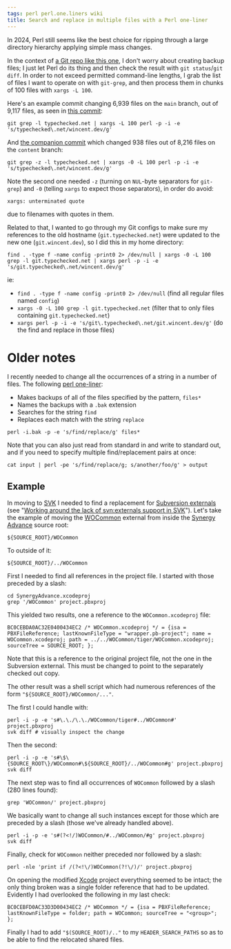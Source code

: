 ```yaml
---
tags: perl perl.one.liners wiki
title: Search and replace in multiple files with a Perl one-liner
---
```


In 2024, Perl still seems like the best choice for ripping through a large directory hierarchy applying simple mass changes.

In the context of [a Git repo like this one](https://github.com/wincent/masochist), I don't worry about creating backup files; I just let Perl do its thing and then check the result with `git status`/`git diff`. In order to not exceed permitted command-line lengths, I grab the list of files I want to operate on with `git-grep`, and then process them in chunks of 100 files with `xargs -L 100`.

Here's an example commit changing 6,939 files on the `main` branch, out of 9,117 files, as seen in [this commit](https://github.com/wincent/masochist/commit/2b6188b8e6b781dd37c7d2f09e3d2f99c92b8aaf):

```
git grep -l typechecked.net | xargs -L 100 perl -p -i -e 's/typechecked\.net/wincent.dev/g'
```

And [the companion commit](https://github.com/wincent/masochist/commit/aef945efaa6eca9e63faf1b1a4404e225ecb19bf) which changed 938 files out of 8,216 files on the `content` branch:

```
git grep -z -l typechecked.net | xargs -0 -L 100 perl -p -i -e 's/typechecked\.net/wincent.dev/g'
```

Note the second one needed `-z` (turning on `NUL`-byte separators for `git-grep`) and `-0` (telling `xargs` to expect those separators), in order do avoid:

```
xargs: unterminated quote
```

due to filenames with quotes in them.

Related to that, I wanted to go through my Git configs to make sure my references to the old hostname (`git.typechecked.net`) were updated to the new one (`git.wincent.dev`), so I did this in my home directory:

```
find . -type f -name config -print0 2> /dev/null | xargs -0 -L 100 grep -l git.typechecked.net | xargs perl -p -i -e 's/git.typechecked\.net/wincent.dev/g'
```

ie:

- `find . -type f -name config -print0 2> /dev/null` (find all regular files named `config`)
- `xargs -0 -L 100 grep -l git.typechecked.net` (filter that to only files containing `git.typechecked.net`)
- `xargs perl -p -i -e 's/git\.typechecked\.net/git.wincent.dev/g'` (do the find and replace in those files)

# Older notes

I recently needed to change all the occurrences of a string in a number of files. The following [perl one-liner](/wiki/perl_one-liner):

-   Makes backups of all of the files specified by the pattern, `files*`
-   Names the backups with a `.bak` extension
-   Searches for the string `find`
-   Replaces each match with the string `replace`

<!-- -->

    perl -i.bak -p -e 's/find/replace/g' files*

Note that you can also just read from standard in and write to standard out, and if you need to specify multiple find/replacement pairs at once:

    cat input | perl -pe 's/find/replace/g; s/another/foo/g' > output

## Example

In moving to [SVK](/wiki/SVK) I needed to find a replacement for [Subversion externals](/wiki/Subversion_externals) (see "[Working around the lack of svn:externals support in SVK](/wiki/Working_around_the_lack_of_svn%3aexternals_support_in_SVK)"). Let's take the example of moving the [WOCommon](/wiki/WOCommon) external from inside the [Synergy Advance](/wiki/Synergy_Advance) source root:

    ${SOURCE_ROOT}/WOCommon

To outside of it:

    ${SOURCE_ROOT}/../WOCommon

First I needed to find all references in the project file. I started with those preceded by a slash:

    cd SynergyAdvance.xcodeproj
    grep '/WOCommon' project.pbxproj

This yielded two results, one a reference to the `WOCommon.xcodeproj` file:

    BC0CEBDA0AC32E0400434EC2 /* WOCommon.xcodeproj */ = {isa = PBXFileReference; lastKnownFileType = "wrapper.pb-project"; name = WOCommon.xcodeproj; path = ../../WOCommon/tiger/WOCommon.xcodeproj; sourceTree = SOURCE_ROOT; };

Note that this is a reference to the original project file, not the one in the Subversion external. This must be changed to point to the separately checked out copy.

The other result was a shell script which had numerous references of the form `"${SOURCE_ROOT}/WOCommon/..."`.

The first I could handle with:

    perl -i -p -e 's#\.\./\.\./WOCommon/tiger#../WOCommon#' project.pbxproj
    svk diff # visually inspect the change

Then the second:

    perl -i -p -e 's#\$\{SOURCE_ROOT\}/WOCommon#\${SOURCE_ROOT}/../WOCommon#g' project.pbxproj
    svk diff

The next step was to find all occurrences of `WOCommon` followed by a slash (280 lines found):

    grep 'WOCommon/' project.pbxproj

We basically want to change all such instances except for those which are preceded by a slash (those we've already handled above).

    perl -i -p -e 's#(?<!/)WOCommon/#../WOCommon/#g' project.pbxproj
    svk diff

Finally, check for `WOCommon` neither preceded nor followed by a slash:

    perl -nle 'print if /(?<!\/)WOCommon(?!\/)/' project.pbxproj

On opening the modified [Xcode](/wiki/Xcode) project everything seemed to be intact; the only thing broken was a single folder reference that had to be updated. Evidently I had overlooked the following in my last check:

    BC0CEBFD0AC33D3D00434EC2 /* WOCommon */ = {isa = PBXFileReference; lastKnownFileType = folder; path = WOCommon; sourceTree = "<group>"; };

Finally I had to add `"$(SOURCE_ROOT)/.."` to my `HEADER_SEARCH_PATHS` so as to be able to find the relocated shared files.
